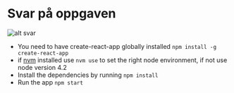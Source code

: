# Svar på oppgaven

![alt svar](http://i.giphy.com/gLEaFiUlcaufm.gif)

* You need to have create-react-app globally installed `npm install -g create-react-app`
* if [nvm](https://github.com/creationix/nvm) installed use `nvm use` to set the right node environment, if not use node version 4.2
* Install the dependencies by running `npm install`
* Run the app `npm start`
